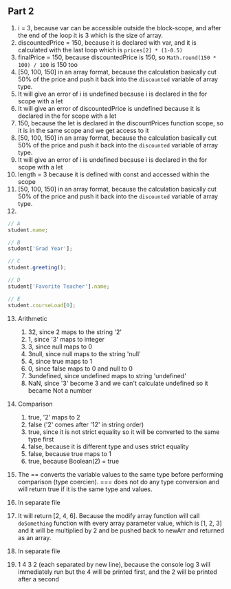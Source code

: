 ## Part 2

1. i = 3, because var can be accessible outside the block-scope, and after the end of the loop it is 3 which is the size of array.
2. discountedPrice = 150, because it is declared with var, and it is calculated with the last loop which is `prices[2] * (1-0.5)`
3. finalPrice = 150, because discountedPrice is 150, so `Math.round(150 * 100) / 100` is 150 too
4. [50, 100, 150] in an array format, because the calculation basically cut 50% of the price and push it back into the `discounted` variable of array type.
5. It will give an error of i is undefined because i is declared in the for scope with a let
6. It will give an error of discountedPrice is undefined because it is declared in the for scope with a let
7. 150, because the let is declared in the discountPrices function scope, so it is in the same scope and we get access to it
8. [50, 100, 150] in an array format, because the calculation basically cut 50% of the price and push it back into the `discounted` variable of array type.
9. It will give an error of i is undefined because i is declared in the for scope with a let
10. length = 3 because it is defined with const and accessed within the scope
11. [50, 100, 150] in an array format, because the calculation basically cut 50% of the price and push it back into the `discounted` variable of array type.
12.

```js
// A
student.name;

// B
student['Grad Year'];

// C
student.greeting();

// D
student['Favorite Teacher'].name;

// E
student.courseLoad[0];
```

13. Arithmetic

    1. 32, since 2 maps to the string '2'
    2. 1, since '3' maps to integer
    3. 3, since null maps to 0
    4. 3null, since null maps to the string 'null'
    5. 4, since true maps to 1
    6. 0, since false maps to 0 and null to 0
    7. 3undefined, since undefined maps to string 'undefined'
    8. NaN, since '3' become 3 and we can't calculate undefined so it became Not a number

14. Comparison

    1.  true, '2' maps to 2
    2.  false ('2' comes after '12' in string order)
    3.  true, since it is not strict equality so it will be converted to the same type first
    4.  false, because it is different type and uses strict equality
    5.  false, because true maps to 1
    6.  true, because Boolean(2) = true

15. The == converts the variable values to the same type before performing comparison (type coercien). === does not do any type conversion and will return true if it is the same type and values.

16. In separate file
17. It will return [2, 4, 6]. Because the modify array function will call `doSomething` function with every array parameter value, which is [1, 2, 3] and it will be multiplied by 2 and be pushed back to newArr and returned as an array.
18. In separate file
19. 1 4 3 2 (each separated by new line), because the console log 3 will immediately run but the 4 will be printed first, and the 2 will be printed after a second

